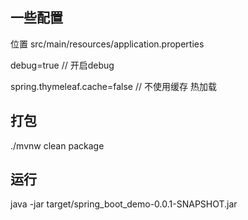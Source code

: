 ## 一些配置
位置 src/main/resources/application.properties

debug=true // 开启debug

spring.thymeleaf.cache=false // 不使用缓存 热加载

## 打包
./mvnw clean package
## 运行
java -jar target/spring_boot_demo-0.0.1-SNAPSHOT.jar